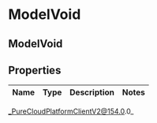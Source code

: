 # ModelVoid

## ModelVoid

## Properties

|Name | Type | Description | Notes|
|------------ | ------------- | ------------- | -------------|



_PureCloudPlatformClientV2@154.0.0_
